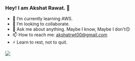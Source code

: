 ### Hey! I am Akshat Rawat. 👋

- 🌱 I’m currently learning AWS.
- 👯 I’m looking to collaborate.
- 💬 Ask me about anything. Maybe I know, Maybe I don't🙃
- 📫 How to reach me: akshatrwt00@gmail.com 
- ⚡ Learn to rest, not to quit.
<img src="https://github-readme-stats.vercel.app/api?username=rwt-akshat&&show_icons=true&title_color=ffffff&icon_color=bb2acf&text_color=daf7dc&bg_color=191919">

